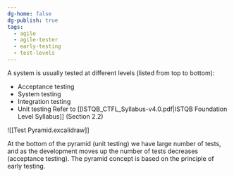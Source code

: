```yaml
---
dg-home: false
dg-publish: true
tags:
  - agile
  - agile-tester
  - early-testing
  - test-levels
---
```

A system is usually tested at different levels (listed from top to bottom):
- Acceptance testing
- System testing
- Integration testing
- Unit testing
Refer to [[ISTQB_CTFL_Syllabus-v4.0.pdf|ISTQB Foundation Level Syllabus]] (Section 2.2)

![[Test Pyramid.excalidraw]]

At the bottom of the pyramid (unit testing) we have large number of tests, and as the development moves up the number of tests decreases (acceptance testing).
The pyramid concept is based on the principle of early testing.

